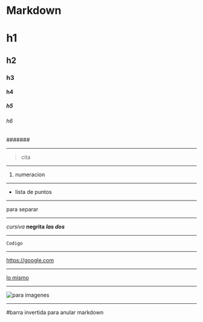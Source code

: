 # Markdown

# h1
## h2
### h3
#### h4
##### h5
###### h6
####### 
___
> cita
___
1. numeracion
___
- lista de puntos
___
para separar
___
*cursiva*
**negrita**
***las dos***
___
    Codigo
___
<https://google.com>
___
[lo mismo](https://google.com)
___
![para imagenes](source)
___
\#barra invertida para anular markdown
